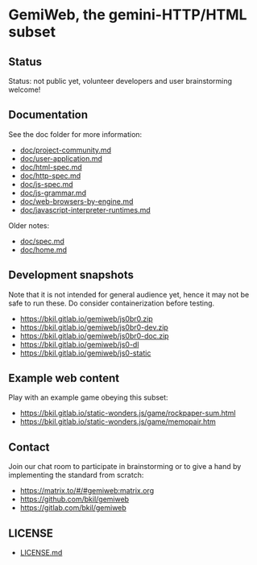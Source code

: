 # GemiWeb, the gemini-HTTP/HTML subset

## Status

Status: not public yet, volunteer developers and user brainstorming welcome!

## Documentation

See the doc folder for more information:

* [doc/project-community.md](doc/project-community.md)
* [doc/user-application.md](doc/user-application.md)
* [doc/html-spec.md](doc/html-spec.md)
* [doc/http-spec.md](doc/http-spec.md)
* [doc/js-spec.md](doc/js-spec.md)
* [doc/js-grammar.md](doc/js-grammar.md)
* [doc/web-browsers-by-engine.md](doc/web-browsers-by-engine.md)
* [doc/javascript-interpreter-runtimes.md](doc/javascript-interpreter-runtimes.md)

Older notes:

* [doc/spec.md](doc/spec.md)
* [doc/home.md](doc/home.md)

## Development snapshots

Note that it is not intended for general audience yet, hence it may not be safe to run these. Do consider containerization before testing.

* https://bkil.gitlab.io/gemiweb/js0br0.zip
* https://bkil.gitlab.io/gemiweb/js0br0-dev.zip
* https://bkil.gitlab.io/gemiweb/js0br0-doc.zip
* https://bkil.gitlab.io/gemiweb/js0-dl
* https://bkil.gitlab.io/gemiweb/js0-static

## Example web content

Play with an example game obeying this subset:

* https://bkil.gitlab.io/static-wonders.js/game/rockpaper-sum.html
* https://bkil.gitlab.io/static-wonders.js/game/memopair.htm

## Contact

Join our chat room to participate in brainstorming or to give a hand by implementing the standard from scratch:

* https://matrix.to/#/#gemiweb:matrix.org
* https://github.com/bkil/gemiweb
* https://gitlab.com/bkil/gemiweb

## LICENSE

* [LICENSE.md](LICENSE.md)

